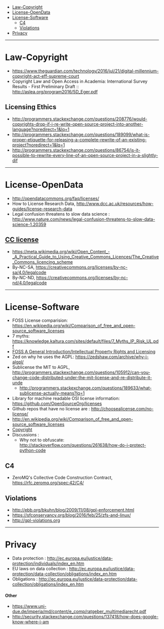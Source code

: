 + [Law-Copyright](#law-copyright)
+ [License-OpenData](#license-opendata)
+ [License-Software](#license-software)
    + [C4](#c4)
    + [Violations](#violations)    
+ [Privacy](#privacy)

----

# Law-Copyright
+ https://www.theguardian.com/technology/2016/jul/21/digital-millennium-copyright-act-eff-supreme-court
+ Copyright Law and Open Access in Academia: International Survey Results - First Preliminary Draft :: http://aslea.org/program2016/5D_Eger.pdf

## Licensing Ethics
+ http://programmers.stackexchange.com/questions/208776/would-copyrights-drop-if-i-re-write-open-source-project-into-another-language?noredirect=1&lq=1
+ http://programmers.stackexchange.com/questions/189099/what-is-proper-etiquette-for-releasing-a-complete-rewrite-of-an-existing-project?noredirect=1&lq=1
+ http://programmers.stackexchange.com/questions/86754/is-it-possible-to-rewrite-every-line-of-an-open-source-project-in-a-slightly-dif

----

# License-OpenData
+ http://opendatacommons.org/faq/licenses/
+ How to License Research Data, http://www.dcc.ac.uk/resources/how-guides/license-research-data
+ Legal confusion threatens to slow data science : http://www.nature.com/news/legal-confusion-threatens-to-slow-data-science-1.20359

## [CC license](https://en.wikipedia.org/wiki/Creative_Commons_license)
+ https://meta.wikimedia.org/wiki/Open_Content_-_A_Practical_Guide_to_Using_Creative_Commons_Licences/The_Creative_Commons_licencing_scheme
+ By-NC-SA, https://creativecommons.org/licenses/by-nc-sa/4.0/legalcode
+ By-NC-ND, https://creativecommons.org/licenses/by-nc-nd/4.0/legalcode

----

# License-Software
+ FOSS License comparision: https://en.wikipedia.org/wiki/Comparison_of_free_and_open-source_software_licenses
+ 7 myths: https://knowledge.kaltura.com/sites/default/files/7_Myths_IP_Risk_UL.pdf
+ [FOSS A General Introduction/Intellectual Property Rights and Licensing](https://en.wikibooks.org/wiki/FOSS_A_General_Introduction/Intellectual_Property_Rights_and_Licensing)
+ Zed on why he uses the AGPL: https://zedshaw.com/archive/why-i-algpl/
+ Sublicense the MIT to AGPL, http://programmers.stackexchange.com/questions/105912/can-you-change-code-distributed-under-the-mit-license-and-re-distribute-it-unde
   + http://programmers.stackexchange.com/questions/189633/what-sublicense-actually-means?lq=1
+ Library for machine readable OSI license information: https://github.com/OpenSourceOrg/licenses
+ Github repos that have no license are : http://choosealicense.com/no-license/
+ http://en.wikipedia.org/wiki/Comparison_of_free_and_open-source_software_licenses
+ [Copyright](https://en.wikipedia.org/wiki/Clean_room_design)
+ Discussions : 
    + Why not to obfuscate: http://stackoverflow.com/questions/261638/how-do-i-protect-python-code


## C4 
+ ZeroMQ's Collective Code Construction Contract, https://rfc.zeromq.org/spec:42/C4/

## Violations
+ http://ebb.org/bkuhn/blog/2009/11/08/gpl-enforcement.html
+ https://sfconservancy.org/blog/2016/feb/25/zfs-and-linux/
+ http://gpl-violations.org

----

# Privacy
+ Data protection : http://ec.europa.eu/justice/data-protection/individuals/index_en.htm
+ EU laws on data collection : http://ec.europa.eu/justice/data-protection/data-collection/obligations/index_en.htm
+ Obligations : http://ec.europa.eu/justice/data-protection/data-collection/obligations/index_en.htm

#### Other
+ https://www.uni-due.de/imperia/md/content/e_comp/ratgeber_multimediarecht.pdf
+ http://security.stackexchange.com/questions/137418/how-does-google-know-where-i-am

